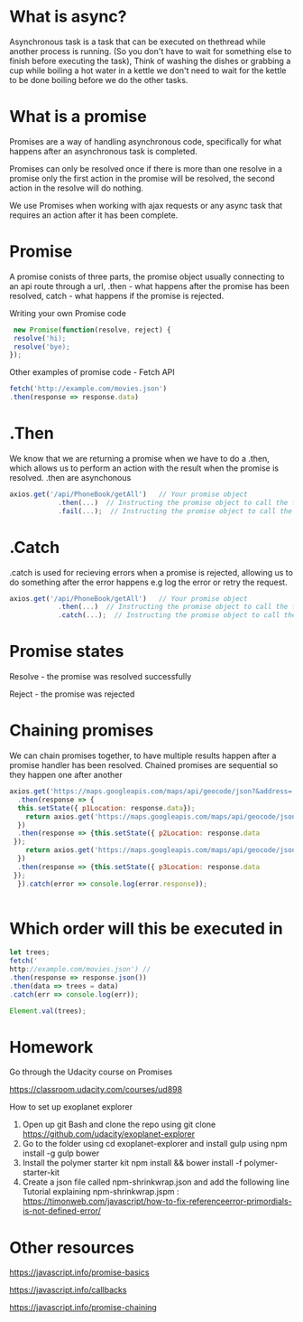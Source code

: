 
# What is async?

Asynchronous task is a task that can be executed on thethread while another process is running. (So you don't have to wait for something else to finish before executing the task),
Think of washing the dishes or grabbing a cup while boiling a hot water in a kettle we don't need to wait for the kettle to be done boiling before we do the other tasks.


# What is a promise

Promises are a way of handling asynchronous code, specifically for what happens after an asynchronous task is completed.

Promises can only be resolved once if there is more than one resolve in a promise only the first action in the promise will be resolved, the second action in the resolve will do nothing.

We use Promises when working with ajax requests or any async task that requires an action after it has been complete.

# Promise 

A promise conists of three parts, the promise object usually connecting to an api route through a url, .then - what happens after the promise has been resolved, catch - what happens if the promise is rejected.

Writing your own Promise code
```js
 new Promise(function(resolve, reject) {
 resolve('hi);
 resolve('bye);
});
```

Other examples of promise code - Fetch API
```js
fetch('http://example.com/movies.json') 
.then(response => response.data) 
```

# .Then
We know that we are returning a promise when we have to do a .then, which allows us to perform an action with the result when the promise is resolved. .then are asynchonous

```js
axios.get('/api/PhoneBook/getAll')   // Your promise object
            .then(...)  // Instructing the promise object to call the function in the brackets once it completes successfully
            .fail(...);  // Instructing the promise object to call the function in the brackets if it fails
```

# .Catch
.catch is used for recieving errors when a promise is rejected, allowing us to do something after the error happens e.g log the error or retry the request. 

```js
axios.get('/api/PhoneBook/getAll')   // Your promise object
            .then(...)  // Instructing the promise object to call the function in the brackets once it completes successfully
            .catch(...);  // Instructing the promise object to call the function in the brackets if it fails
```

# Promise states

Resolve - the promise was resolved successfully

Reject - the promise was rejected

# Chaining promises

We can chain promises together, to have multiple results happen after a promise handler has been resolved. Chained promises are sequential so they happen one after another

```js
axios.get('https://maps.googleapis.com/maps/api/geocode/json?&address=' + this.props.p1)
  .then(response => {
  this.setState({ p1Location: response.data});
    return axios.get('https://maps.googleapis.com/maps/api/geocode/json?&address=' + this.props.p2);
  })
  .then(response => {this.setState({ p2Location: response.data
 });
    return axios.get('https://maps.googleapis.com/maps/api/geocode/json?&address=' + this.props.p3);
  })
  .then(response => {this.setState({ p3Location: response.data
 });
  }).catch(error => console.log(error.response));
  
  ```
  
 # Which order will this be executed in
 
 ```js
let trees;
fetch('
http://example.com/movies.json') //  
.then(response => response.json())  
.then(data => trees = data)
.catch(err => console.log(err));

Element.val(trees);
 ```

# Homework 

Go through the Udacity course on Promises 

https://classroom.udacity.com/courses/ud898

How to set up exoplanet explorer 

1. Open up git Bash and clone the repo using git clone https://github.com/udacity/exoplanet-explorer
2. Go to the folder using cd exoplanet-explorer and install gulp using npm install -g gulp bower
3. Install the polymer starter kit npm install && bower install -f polymer-starter-kit
4. Create a json file called npm-shrinkwrap.json and add the following line
Tutorial explaining npm-shrinkwrap.jspm : https://timonweb.com/javascript/how-to-fix-referenceerror-primordials-is-not-defined-error/

# Other resources

https://javascript.info/promise-basics

https://javascript.info/callbacks

https://javascript.info/promise-chaining
